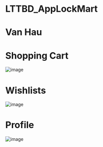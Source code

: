 # LTTBD_AppLockMart
# Van Hau
# Shopping Cart
![image](https://user-images.githubusercontent.com/89072824/201865231-de6c6f58-9f53-409b-9191-bf5a6b20d18f.png)
# Wishlists
![image](https://user-images.githubusercontent.com/89072824/201865428-924f07be-e47a-43c8-9fe0-5e739c1439b2.png)
# Profile
![image](https://user-images.githubusercontent.com/89072824/201865499-0a7f38d6-dac5-488c-94f8-48c6d67f5fa3.png)
